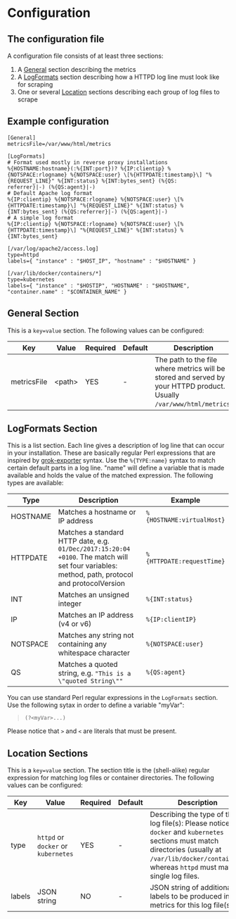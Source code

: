 # Configuration

## The configuration file
A configuration file consists of at least three sections:

1. A [General](#user-content-general-section) section describing the metrics
1. A [LogFormats](#user-content-logformats-section) section describing how a HTTPD log line must look like for scraping
1. One or several [Location](#user-content-location-sections) sections describing each group of log files to scrape

## Example configuration

```
[General]
metricsFile=/var/www/html/metrics

[LogFormats]
# Format used mostly in reverse proxy installations
%{HOSTNAME:hostname}(:%{INT:port})? %{IP:clientip} %{NOTSPACE:rlogname} %{NOTSPACE:user} \[%{HTTPDATE:timestamp}\] "%{REQUEST_LINE}" %{INT:status} %{INT:bytes_sent} (%{QS:
referrer}|-) (%{QS:agent}|-)
# Default Apache log format
%{IP:clientip} %{NOTSPACE:rlogname} %{NOTSPACE:user} \[%{HTTPDATE:timestamp}\] "%{REQUEST_LINE}" %{INT:status} %{INT:bytes_sent} (%{QS:referrer}|-) (%{QS:agent}|-)
# A simple log format
%{IP:clientip} %{NOTSPACE:rlogname} %{NOTSPACE:user} \[%{HTTPDATE:timestamp}\] "%{REQUEST_LINE}" %{INT:status} %{INT:bytes_sent}

[/var/log/apache2/access.log]
type=httpd
labels={ "instance" : "$HOST_IP", "hostname" : "$HOSTNAME" }

[/var/lib/docker/containers/*]
type=kubernetes
labels={ "instance" : "$HOSTIP", "HOSTNAME" : "$HOSTNAME", "container.name" : "$CONTAINER_NAME" }
```

## General Section
This is a `key=value` section. The following values can be configured:

Key|Value|Required|Default|Description
---|-----|--------|-------|-----------
metricsFile|&lt;path&gt;|YES|-|The path to the file where metrics will be stored and served by your HTTPD product. Usually `/var/www/html/metrics`.

## LogFormats Section
This is a list section. Each line gives a description of log line that can occur in your installation. These are basically regular Perl expressions
that are inspired by [grok-exporter](https://github.com/fstab/grok_exporter) syntax. Use the `%{TYPE:name}` 
syntax to match certain default parts in a log line. "name" will define
a variable that is made available and holds the value of the matched expression. The following types
are available:

Type|Description|Example
----|-----------|-------
HOSTNAME|Matches a hostname or IP address|`%{HOSTNAME:virtualHost}`
HTTPDATE|Matches a standard HTTP date, e.g. `01/Dec/2017:15:20:04 +0100`. The match will set four variables: method, path, protocol and protocolVersion|`%{HTTPDATE:requestTime}`
INT|Matches an unsigned integer|`%{INT:status}`
IP|Matches an IP address (v4 or v6)|`%{IP:clientIP}`
NOTSPACE|Matches any string not containing any whitespace character|`%{NOTSPACE:user}`
QS|Matches a quoted string, e.g. `"This is a \"quoted String\""`|`%{QS:agent}`

You can use standard Perl regular expressions in the `LogFormats` section. Use the following sytax in order to define a variable "myVar":

> `(?<myVar>...)`

Please notice that `>` and `<` are literals that must be present.

## Location Sections
This is a `key=value` section. The section title is the (shell-alike) regular expression for matching log files or container directories.
The following values can be configured:

Key|Value|Required|Default|Description
---|-----|--------|-------|-----------
type|`httpd` or `docker` or `kubernetes`|YES|-|Describing the type of the log file(s): Please notice that `docker` and `kubernetes` sections must match directories (usually at `/var/lib/docker/containers`, whereas `httpd` must match single log files.
labels|JSON string|NO|-|JSON string of additional labels to be produced in metrics for this log file(s)


